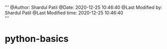 '''
  @Author: Shardul Patil
  @Date: 2020-12-25 10:46:40
  @Last Modified by:   Shardul Patil
  @Last Modified time: 2020-12-25 10:46:40  
'''
# python-basics